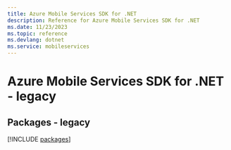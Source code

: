 ```yaml
---
title: Azure Mobile Services SDK for .NET
description: Reference for Azure Mobile Services SDK for .NET
ms.date: 11/23/2023
ms.topic: reference
ms.devlang: dotnet
ms.service: mobileservices
---
```

# Azure Mobile Services SDK for .NET - legacy
## Packages - legacy
[!INCLUDE [packages](mobile-services-index.md)]